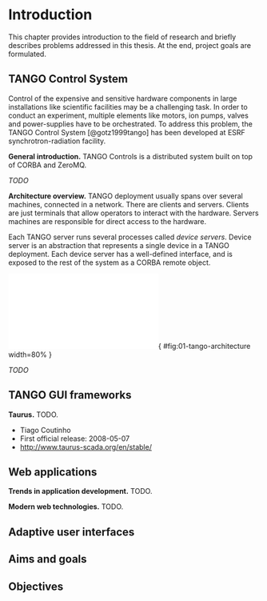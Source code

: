 # Introduction

This chapter provides introduction to the field of research and briefly
describes problems addressed in this thesis. At the end, project goals are
formulated.

## TANGO Control System

Control of the expensive and sensitive hardware components in large
installations like scientific facilities may be a challenging task. In order to
conduct an experiment, multiple elements like motors, ion pumps, valves and
power-supplies have to be orchestrated. To address this problem, the TANGO
Control System [@gotz1999tango] has been developed at ESRF
synchrotron-radiation facility.

**General introduction.**
TANGO Controls is a distributed system built on top of CORBA and ZeroMQ.

*TODO*

**Architecture overview.**
TANGO deployment usually spans over several machines, connected in a network.
There are clients and servers. Clients are just terminals that allow operators
to interact with the hardware. Servers machines are responsible for direct
access to the hardware.

Each TANGO server runs several processes called *device servers*. Device
server is an abstraction that represents a single device in a TANGO deployment.
Each device server has a well-defined interface, and is exposed to the rest of
the system as a CORBA remote object.

![TANGO Control System architecture overview.](
  figures/uml/01-tango-architecture.tex){
  #fig:01-tango-architecture width=80% }

*TODO*

## TANGO GUI frameworks

**Taurus.**
TODO.

* Tiago Coutinho
* First official release: 2008-05-07
* <http://www.taurus-scada.org/en/stable/>

## Web applications

**Trends in application development.**
TODO.

**Modern web technologies.**
TODO.

## Adaptive user interfaces

## Aims and goals

## Objectives
